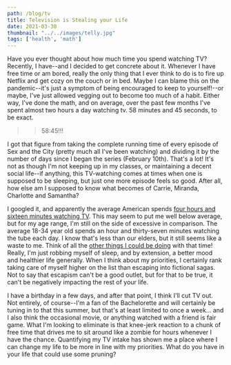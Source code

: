 ```yaml
---
path: /blog/tv
title: Television is Stealing your Life
date: 2021-03-30
thumbnail: "../../images/telly.jpg"
tags: ['health', 'math']
---
```


Have you ever thought about how much time you spend watching TV? Recently, I have--and I decided to get concrete about it. Whenever I have free time or am bored, really the only thing that I ever think to do is to fire up Netflix and get cozy on the couch or in bed.  Maybe I can blame this on the pandemic--it's just a symptom of being encouraged to keep to yourself!--or maybe, I've just allowed vegging out to become too much of a habit.  Either way, I've done the math, and on average, over the past few months I've spent almost two hours a day watching tv.  58 minutes and 45 seconds, to be exact.  

>> 58:45!!!

I got that figure from taking the complete running time of every episode of Sex and the City (pretty much all I've been watching) and dividing it by the number of days since I began the series (February 10th). That's a lot!  It's not as though I'm not keeping up in my classes, or maintaining a decent social life--if anything, this TV-watching comes at times when one is supposed to be sleeping, but just one more episode feels so good.  After all, how else am I supposed to know what becomes of Carrie, Miranda, Charlotte and Samantha? 

I googled it, and apparently the average American spends [four hours and sixteen minutes watching TV](https://www.statista.com/chart/15224/daily-tv-consumption-by-us-adults/#:~:text=On%20average%2C%20Americans%20aged%2018,by%20roughly%20half%20an%20hour.).  This may seem to put me well below average, but for my age range, I'm still on the side of excessive in comparison.  The average 18-34 year old spends an hour and thirty-seven minutes watching the tube each day.  I know that's less than our elders, but it still seems like a waste to me.  Think of all the [other things I could be doing](https://www.businessinsider.com/what-successful-20-somethings-do-in-their-spare-time-2017-3#-18) with that time! Really, I'm just robbing myself of sleep, and by extension, a better mood and healthier life generally.  When I think about my priorities, I certainly rank taking care of myself higher on the list than escaping into fictional sagas.  Not to say that escapism can't be a good outlet, but for that to be true, it can't be negatively impacting the rest of your life.  

I have a birthday in a few days, and after that point, I think I'll cut TV out.  Not entirely, of course--I'm a fan of the Bachelorette and will certainly be tuning in to that this summer, but that's at least limited to once a week... and I also think the occasional movie, or anything watched with a friend is fair game.  What I'm looking to eliminate is that knee-jerk reaction to a chunk of free time that drives me to sit around like a zombie for hours whenever I have the chance.  Quantifying my TV intake has shown me a place where I can change my life to be more in line with my priorities.  What do you have in your life that could use some pruning? 